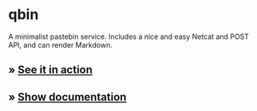 # qbin
A minimalist pastebin service. Includes a nice and easy Netcat and POST API, and can render Markdown.

## » [See it in action](https://qbin.io/)
## » [Show documentation](http://qbin-io.viewdocs.io/qbin/)
